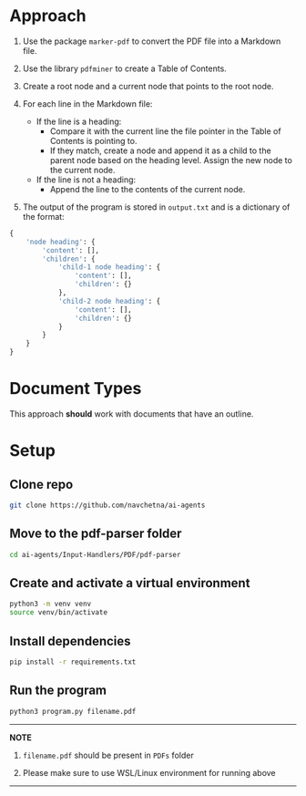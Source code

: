 # Approach

1. Use the package `marker-pdf` to convert the PDF file into a Markdown file.

2. Use the library `pdfminer` to create a Table of Contents.

3. Create a root node and a current node that points to the root node.

4. For each line in the Markdown file:
     - If the line is a heading:
       - Compare it with the current line the file pointer in the Table of Contents is pointing to.
       - If they match, create a node and append it as a child to the parent node based on the heading level. Assign the new node to the current node.
     - If the line is not a heading:
       - Append the line to the contents of the current node.

5. The output of the program is stored in `output.txt` and is a dictionary of the format:
```python
{
    'node heading': {
        'content': [],
        'children': {
            'child-1 node heading': {
                'content': [],
                'children': {}
            },
            'child-2 node heading': {
                'content': [],
                'children': {}
            }
        }
    }
}
```

# Document Types
This approach **should** work with documents that have an outline.

# Setup

## Clone repo
```bash
git clone https://github.com/navchetna/ai-agents
```

## Move to the pdf-parser folder
```bash
cd ai-agents/Input-Handlers/PDF/pdf-parser
```

## Create and activate a virtual environment
```bash
python3 -m venv venv
source venv/bin/activate
```

## Install dependencies
```bash
pip install -r requirements.txt
```

## Run the program
```bash
python3 program.py filename.pdf
```
---
**NOTE**

1. `filename.pdf` should be present in `PDFs` folder

2. Please make sure to use WSL/Linux environment for running above

---

